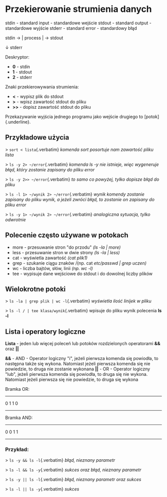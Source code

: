 # Przekierowanie strumienia danych

stdin - standard input - standardowe wejście stdout - standard output -
standardowe wyjście stderr - standard error - standardowy błąd

stdin → \| process \| → stdout

↓ stderr

Deskryptor:

-   **0** - stdin
-   **1** - stdout
-   **2** - stderr

Znaki przekierowywania strumienia:

-   **\<** - wypisz plik do stdout
-   **\>** - wpisz zawartość stdout do pliku
-   **\>\>** - dopisz zawartość stdout do pliku

Przekazywanie wyjścia jednego programu jako wejście drugiego to
[potok]{.underline}.

## Przykładowe użycia

\> `sort < lista`{.verbatim} *komenda sort posortuje nam zawartość pliku
lista*

\> `ls -y 2> ~/error`{.verbatim} *komenda ls -y nie istnieje, więc
wygeneruje błąd, który zostanie zapisany do pliku error*

\> `ls -y 2>> ~/error`{.verbatim} *to samo co powyżej, tylko dopisze
błąd do pliku*

\> `ls -l 1> ~/wynik 2> ~/error`{.verbatim} *wynik komendy zostanie
zapisany do pliku wynik, a jeżeli zwróci błąd, to zostanie on zapisany
do pliku error*

\> `ls -y 1> ~/wynik 2> ~/error`{.verbatim} *analogiczna sytuacja, tylko
odwrotnie*

## Polecenie często używane w potokach

-   more - przesuwanie stron \"do przodu\" *(ls -la \| more)*
-   less - przesuwanie stron w dwie strony *(ls -la \| less)*
-   cat - wyświetla zawartość *(cat plik1)*
-   grep - szukanie ciągu znaków /(np. cat *etc/passwd \| grep uczen)*
-   wc - liczba bajtów, słów, linii *(np. wc -l)*
-   tee - wypisuje dane wejściowe do stdout i do dowolnej liczby plików

## Wielokrotne potoki

\> `ls -la | grep plik | wc -l`{.verbatim} *wyświetla ilość linijek w
pliku*

\> `ls -l / | tee klasa/wynik`{.verbatim} wpisuje do pliku wynik
polecenia **ls -l**

## Lista i operatory logiczne

**Lista** - jeden lub więcej poleceń lub potoków rozdzielonych
operatorami **&&** oraz **\|\|**

**&&** - AND - Operator logiczny \"i\", jeżeli pierwsza komenda się
powiodła, to następna także się wykona. Natomiast jeżeli pierwsza
komenda się nie powiedzie, to druga nie zostanie wykonana **\|\|** -
OR - Operator logiczny \"lub\", jeżeli pierwsza komenda się powiodła, to
druga się nie wykona. Natomiast jeżeli pierwsza się nie powiedzie, to
druga się wykona

Bramka OR:

  --- ---
  0   1
  1   0
  --- ---

Bramka AND:

  --- ---
  0   0
  1   1
  --- ---

### Przykład:

\> `ls -y && ls -l`{.verbatim} *błąd, nieznany parametr*

\> `ls -l && ls -y`{.verbatim} *sukces oraz błąd, nieznany parametr*

\> `ls -y || ls -l`{.verbatim} *błąd, nieznany parametr oraz sukces*

\> `ls -l || ls -y`{.verbatim} *sukces*
